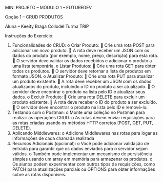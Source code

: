 MINI PROJETO – MÓDULO 1 – FUTUREDEV

Opção 1 – CRUD PRODUTOS

Aluna – Keeity Braga Collodel 		Turma TRIP

Instruções do Exercício:
1.	Funcionalidades do CRUD:
o	Criar Produto:
	Crie uma rota POST para adicionar um novo produto.
	A rota deve receber um JSON com os dados do produto (por exemplo, nome, preço, descrição) para esta rota.
	O servidor deve validar os dados recebidos e adicionar o produto a uma lista temporária.
o	Listar Produtos:
	Crie uma rota GET para obter todos os produtos.
	O servidor deve retornar a lista de produtos em formato JSON.
o	Atualizar Produto:
	Crie uma rota PUT para atualizar um produto existente.
	A rota deve receber um JSON com os dados atualizados do produto, incluindo o ID do produto a ser atualizado.
	O servidor deve encontrar o produto na lista pelo ID e atualizar seus dados.
o	Excluir Produto:
	Crie uma rota DELETE para excluir um produto existente.
	A rota deve receber o ID do produto a ser excluído.
	O servidor deve encontrar o produto na lista pelo ID e removê-lo.
2.	Testando com o Postman:
o	Monte uma coleção no Postman para realizar as operações CRUD.
o	As rotas devem enviar requisições para as rotas criadas usando os métodos HTTP corretos (POST, GET, PUT, DELETE).
3.	Aplicando Middlewares:
o	Adicione Middlewares nas rotas para logar as informações de cada chamada realizada
4.	Recursos Adicionais (opcional):
o	Você pode adicionar validação de entrada para garantir que os dados enviados para o servidor sejam válidos.
o	Também pode implementar um mecanismo de persistência simples usando um array em memória para armazenar os produtos.
o	Os alunos podem experimentar com outros tipos de requisições, como PATCH para atualizações parciais ou OPTIONS para obter informações sobre as rotas disponíveis.

